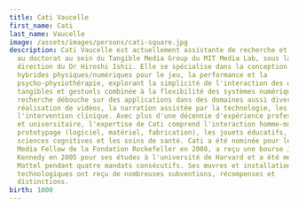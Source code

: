 ```yaml
---
title: Cati Vaucelle
first_name: Cati
last_name: Vaucelle
image: /assets/images/persons/cati-square.jpg
description: Cati Vaucelle est actuellement assistante de recherche et candidate
  au doctorat au sein du Tangible Media Group du MIT Media Lab, sous la
  direction du Dr Hiroshi Ishii. Elle se spécialise dans la conception d'objets
  hybrides physiques/numériques pour le jeu, la performance et la
  psycho-physiothérapie, explorant la simplicité de l'interaction des objets
  tangibles et gestuels combinée à la flexibilité des systèmes numériques. Cette
  recherche débouche sur des applications dans des domaines aussi divers que la
  réalisation de vidéos, la narration assistée par la technologie, les jeux et
  l'intervention clinique. Avec plus d'une décennie d'expérience professionnelle
  et universitaire, l'expertise de Cati comprend l'interaction homme-machine, le
  prototypage (logiciel, matériel, fabrication), les jouets éducatifs, les
  sciences cognitives et les soins de santé. Cati a été nominée pour le prix New
  Media Fellow de la Fondation Rockefeller en 2008, a reçu une bourse John F.
  Kennedy en 2005 pour ses études à l'université de Harvard et a été membre de
  Mattel pendant quatre mandats consécutifs. Ses œuvres et installations
  technologiques ont reçu de nombreuses subventions, récompenses et
  distinctions.
birth: 1000
---
```


